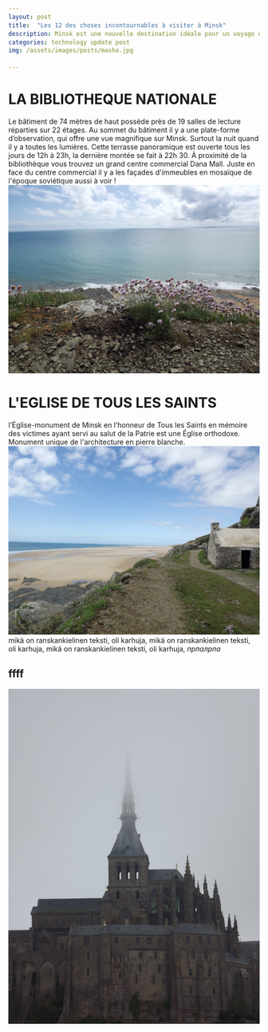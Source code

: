 ```yaml
---
layout: post
title:  "Les 12 des choses incontournables à visiter à Minsk"
description: Minsk est une nouvelle destination idéale pour un voyage de découverte. Que faire et que voir lors d’une première visite de la capitale ? Voici un tour des 12 sites incontournables de la ville.
categories: technology update post
img: /assets/images/posts/masha.jpg

---
```

# LA BIBLIOTHEQUE NATIONALE
Le bâtiment de 74 mètres de haut possède près de 19 salles de lecture réparties sur 22 étages.  Au sommet du bâtiment il y a une plate-forme d’observation, qui offre une vue magnifique sur Minsk. Surtout la nuit quand il y a toutes les lumières. Cette terrasse panoramique est ouverte tous les jours de 12h à 23h, la dernière montée se fait à 22h 30.
À proximité de la bibliothèque vous trouvez un grand centre commercial Dana Mall. Juste en face du centre commercial il y a les façades d'immeubles en mosaïque de l'époque soviétique aussi à voir !
![images](../assets/images/posts/De5epIH2ws0.jpg)
# L'EGLISE DE TOUS LES SAINTS 
l’Église-monument de Minsk en l’honneur de Tous les Saints en mémoire des victimes ayant servi au salut de la Patrie est une Église orthodoxe. Monument unique de l'architecture en pierre blanche.
![images](../assets/images/posts/fRbRyoLSJik.jpg)
mikä on ranskankielinen teksti, oli karhuja, mikä on ranskankielinen teksti, oli karhuja, mikä on ranskankielinen teksti, oli karhuja,
*прпалрпа*

## ffff
![images](../assets/images/posts/SXNO7ioHqq8.jpg)
